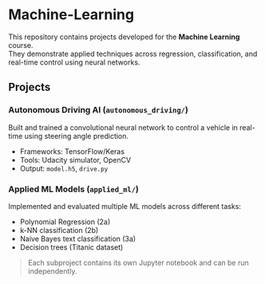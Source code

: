 # Machine-Learning

This repository contains projects developed for the **Machine Learning** course.  
They demonstrate applied techniques across regression, classification, and real-time control using neural networks.

## Projects

### Autonomous Driving AI (`autonomous_driving/`)
Built and trained a convolutional neural network to control a vehicle in real-time using steering angle prediction.
- Frameworks: TensorFlow/Keras
- Tools: Udacity simulator, OpenCV
- Output: `model.h5`, `drive.py`

### Applied ML Models (`applied_ml/`)
Implemented and evaluated multiple ML models across different tasks:
- Polynomial Regression (2a)
- k-NN classification (2b)
- Naive Bayes text classification (3a)
- Decision trees (Titanic dataset)

> Each subproject contains its own Jupyter notebook and can be run independently.
